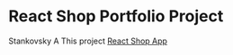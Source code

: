 # React Shop Portfolio Project
Stankovsky A
This project [React Shop App](https://stankovsky.github.io/react-shop/#)